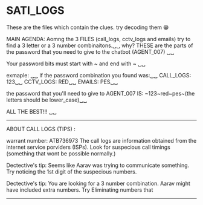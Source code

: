 # SATI_LOGS
These are the files which contain the clues. try decoding them 😁

MAIN AGENDA: 
Aomng the 3 FILES (call_logs, cctv_logs and emails) try to find a 3 letter or a 3 number combinaitons.␣␣ 
why? THESE are the parts of the password that you need to give to the chatbot (AGENT_007) ␣␣

Your password bits must start with ~ and end with ~ ␣␣

exmaple: ␣␣
if the password combination you found was:␣␣
CALL_LOGS: 123␣␣
CCTV_LOGS: RED␣␣
EMAILS: PES␣␣

the password that you'll need to give to AGENT_007 IS: \~123\~red\~pes\~(the letters should be lower_case)␣␣

ALL THE BEST!!! ␣␣
____________________________________________________________________________________________________________________________________________________________
ABOUT CALL LOGS (TIPS) : 

warrant number: ATB736973
The call logs are information obtained from the internet service porviders (ISPs). Look for suspecious call timings (something that wont be possible normally.)

Dectective's tip: Seems like Aarav was trying to communicate something. Try noticing the 1st digit of the suspecious numbers. 

Dectective's tip: You are looking for a 3 number combination. Aarav might have included extra numbers. Try Eliminating numbers that
____________________________________________________________________________________________________________________________________________________________

